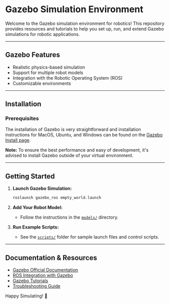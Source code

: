 # Gazebo Simulation Environment

Welcome to the Gazebo simulation environment for robotics! This repository provides resources and tutorials to help you set up, run, and extend Gazebo simulations for robotic applications.

---

## Gazebo Features

- Realistic physics-based simulation
- Support for multiple robot models
- Integration with the Robotic Operating System (ROS)
- Customizable environments

---

## Installation

### Prerequisites

The installation of Gazebo is very straightforward and installation instructions for MacOS, Ubuntu, and Windows can be found on the [Gazebo Install page](https://gazebosim.org/docs/all/install/).

**Note:** To ensure the best performance and easy of development, it's advised to install Gazebo outside of your virtual environment.

---

## Getting Started

1. **Launch Gazebo Simulation:**
    ```bash
    roslaunch gazebo_ros empty_world.launch
    ```
2. **Add Your Robot Model:**
    - Follow the instructions in the [`models/`](models/) directory.

3. **Run Example Scripts:**
    - See the [`scripts/`](scripts/) folder for sample launch files and control scripts.

---

## Documentation & Resources

- [Gazebo Official Documentation](http://gazebosim.org/tutorials)
- [ROS Integration with Gazebo](http://wiki.ros.org/gazebo_ros_pkgs)
- [Gazebo Tutorials](http://gazebosim.org/tutorials)
- [Troubleshooting Guide](https://answers.gazebosim.org/questions/)

Happy Simulating! 🤖